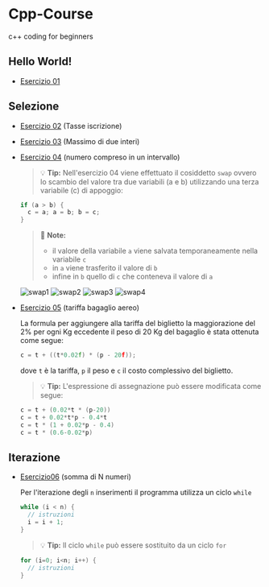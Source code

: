 # Cpp-Course
c++ coding for beginners

## Hello World!
- [Esercizio 01](https://github.com/scatanese/Cpp-Course/tree/main/Esercizio01)
## Selezione
- [Esercizio 02](https://github.com/scatanese/Cpp-Course/tree/main/Esercizio02) (Tasse iscrizione)
- [Esercizio 03](https://github.com/scatanese/Cpp-Course/tree/main/Esercizio03) (Massimo di due interi)
- [Esercizio 04](https://github.com/scatanese/Cpp-Course/tree/main/Esercizio04) (numero compreso in un intervallo)

  > :bulb: **Tip:** Nell'esercizio 04 viene effettuato il cosiddetto `swap` ovvero lo scambio del valore tra due variabili (a e b) utilizzando una terza variabile (c) di appoggio:
  ```cpp
  if (a > b) {
    c = a; a = b; b = c;
  }
  ```
  > :memo: **Note:**
  > - il valore della variabile `a` viene salvata temporaneamente nella variabile `c`
  > - in `a` viene trasferito il valore di `b`
  > - infine in `b` quello di `c` che conteneva il valore di `a`
  
  ![swap1](https://github.com/scatanese/Cpp-Course/assets/3177485/b6f8bfa7-de9c-4335-8e99-a9497e590e79)
  ![swap2](https://github.com/scatanese/Cpp-Course/assets/3177485/6a16c5af-db26-4615-b567-ef978cdc95de)
  ![swap3](https://github.com/scatanese/Cpp-Course/assets/3177485/69e0a034-47d0-4eea-a741-a9bb267da714)
  ![swap4](https://github.com/scatanese/Cpp-Course/assets/3177485/ead55369-eb5f-416c-9f93-a7aefead1257)

- [Esercizio 05](https://github.com/scatanese/Cpp-Course/tree/main/Esercizio05) (tariffa bagaglio aereo)

  La formula per aggiungere alla tariffa del biglietto la maggiorazione del 2% per ogni Kg eccedente il 
  peso di 20 Kg del bagaglio è stata ottenuta come segue: 
  ```cpp
  c = t + ((t*0.02f) * (p - 20f));
  ```
  dove `t` è la tariffa, `p` il peso e `c` il costo complessivo del biglietto.

  > :bulb: **Tip:** L'espressione di assegnazione può essere modificata come segue:
   ```cpp
  c = t + (0.02*t * (p-20))
  c = t + 0.02*t*p - 0.4*t
  c = t * (1 + 0.02*p - 0.4)
  c = t * (0.6-0.02*p)
  ```

## Iterazione
- [Esercizio06](https://github.com/scatanese/Cpp-Course/tree/main/Esercizio06) (somma di N numeri)

  Per l'iterazione degli `n` inserimenti il programma utilizza un ciclo `while`
  ```cpp
  while (i < n) {
    // istruzioni
    i = i + 1;
  }
  ```
  > :bulb: **Tip:**
  > Il ciclo `while` può essere sostituito da un ciclo `for`
  ```cpp
  for (i=0; i<n; i++) {
    // istruzioni
  }
  ```
